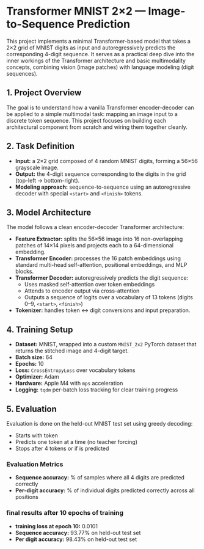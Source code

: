 # Transformer MNIST 2×2 — Image-to-Sequence Prediction

This project implements a minimal Transformer-based model that takes a 2×2 grid of MNIST digits as input and autoregressively predicts the corresponding 4-digit sequence. It serves as a practical deep dive into the inner workings of the Transformer architecture and basic multimodality concepts, combining vision (image patches) with language modeling (digit sequences).

## 1. Project Overview

The goal is to understand how a vanilla Transformer encoder-decoder can be applied to a simple multimodal task: mapping an image input to a discrete token sequence. This project focuses on building each architectural component from scratch and wiring them together cleanly.

## 2. Task Definition

- **Input:** a 2×2 grid composed of 4 random MNIST digits, forming a 56×56 grayscale image.
- **Output:** the 4-digit sequence corresponding to the digits in the grid (top-left → bottom-right).
- **Modeling approach:** sequence-to-sequence using an autoregressive decoder with special `<start>` and `<finish>` tokens.

## 3. Model Architecture

The model follows a clean encoder-decoder Transformer architecture:

- **Feature Extractor:** splits the 56×56 image into 16 non-overlapping patches of 14×14 pixels and projects each to a 64-dimensional embedding.
- **Transformer Encoder:** processes the 16 patch embeddings using standard multi-head self-attention, positional embeddings, and MLP blocks.
- **Transformer Decoder:** autoregressively predicts the digit sequence:
  - Uses masked self-attention over token embeddings
  - Attends to encoder output via cross-attention
  - Outputs a sequence of logits over a vocabulary of 13 tokens (digits 0–9, `<start>`, `<finish>`)
- **Tokenizer:** handles token ↔ digit conversions and input preparation.

## 4. Training Setup

- **Dataset:** MNIST, wrapped into a custom `MNIST_2x2` PyTorch dataset that returns the stitched image and 4-digit target.
- **Batch size:** 64
- **Epochs:** 10
- **Loss:** `CrossEntropyLoss` over vocabulary tokens
- **Optimizer:** Adam
- **Hardware:** Apple M4 with `mps` acceleration
- **Logging:** `tqdm` per-batch loss tracking for clear training progress

## 5. Evaluation

Evaluation is done on the held-out MNIST test set using greedy decoding:

- Starts with <start> token
- Predicts one token at a time (no teacher forcing)
- Stops after 4 tokens or if <finish> is predicted

### Evaluation Metrics

- **Sequence accuracy:** % of samples where all 4 digits are predicted correctly
- **Per-digit accuracy:** % of individual digits predicted correctly across all positions

### final results after 10 epochs of training

- **training loss at epoch 10:** 0.0101
- **Sequence accuracy:** 93.77% on held-out test set
- **Per digit accuracy:** 98.43% on held-out test set 